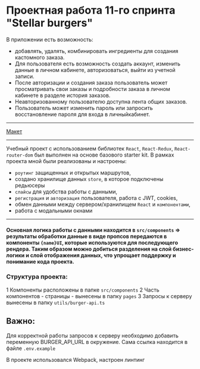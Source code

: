 # Проектная работа 11-го спринта "Stellar burgers"

В приложении есть возможность:
-  добавлять, удалять, комбинировать ингредиенты для создания кастомного заказа. 
- Для пользователя есть возможность создать аккаунт, изменить данные в личном кабинете, авторизоваться, выйти из учетной записи. 
- После авторизации и создания заказа пользователь может просматривать свои заказы и подробности заказа в личном кабинете в разделе история заказов. 
- Неавторизованному пользователю доступна лента общих заказов. 
- Пользователь может изменить пароль или запросить восстановление пароля для входа в личныйкабинет. 
_____
[Макет](<https://www.figma.com/file/vIywAvqfkOIRWGOkfOnReY/React-Fullstack_-Проектные-задачи-(3-месяца)_external_link?type=design&node-id=0-1&mode=design>)

----------------
Учебный проект с использованием библиотек `React`, `React-Redux`, `React-router-dom` был выполнен на основе базового starter kit. В рамках проекта мной были реализованы и настроены:

- `роутинг` защищенных и открытых маршрутов, 
-  создано хранилище данных `store`, в которое подключены редьюсеры
- `слайсы` для удобства работы с данными,
- `регистрация` и `авторизация` пользователя, работа с JWT, cookies,
- обмен данными между сервером/хранилищем `React` и `компонентами`,
- работа с модальными окнами
---
#### Основная логика работы с данными находится в `src/components` => результаты обработки данные в виде пропсов передаются в компоненты `{name}UI`, которые используются для последующего рендера. Таким образом можно добиться разделения на слой бизнес-логики и слой отображения данных, что упрощает поддержку и понимание кода проекта. 

### Структура проекта: 

1  Компоненты расположены в папке `src/components`
2  Часть компонентов - страницы - вынесены в папку `pages`
3  Запросы к серверу вынесены в папку `utils/burger-api.ts`

## Важно:
Для корректной работы запросов к серверу необходимо добавить переменную BURGER_API_URL в окружение. Сама ссылка находится в файле `.env.example`

В проекте использовалcя Webpack, настроен линтинг
